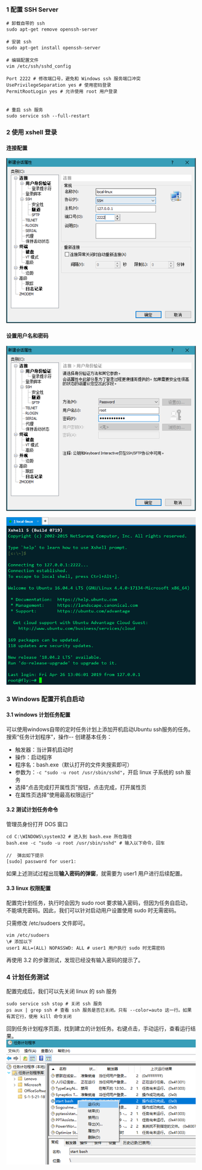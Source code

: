 ### 1 配置 SSH Server
```
# 卸载自带的 ssh
sudo apt-get remove openssh-server

# 安装 ssh
sudo apt-get install openssh-server

# 编辑配置文件
vim /etc/ssh/sshd_config

Port 2222 # 修改端口号，避免和 Windows ssh 服务端口冲突
UsePrivilegeSeparation yes # 使用密码登录
PermitRootLogin yes # 允许使用 root 用户登录


# 重启 ssh 服务
sudo service ssh --full-restart
```

### 2 使用 xshell 登录
#### 连接配置
![](_v_images/20190426130503224_23247.png)

#### 设置用户名和密码
![设置用户名和密码](_v_images/20190426130420522_13093.png)

![成功登录](_v_images/20190426130654198_22013.png)

### 3 Windows 配置开机自启动
#### 3.1 windows 计划任务配置
可以使用windows自带的定时任务计划上添加开机启动Ubuntu ssh服务的任务。
搜索“任务计划程序”，操作-- 创建基本任务：
- 触发器：当计算机启动时
- 操作：启动程序
- 程序名：bash.exe（默认打开的文件夹搜索即可）
- 参数为：```-c "sudo -u root /usr/sbin/sshd"```，开启 linux 子系统的 ssh 服务
- 选择“点击完成打开属性页”按钮，点击完成，打开属性页
- 在属性页选择“使用最高权限运行”

#### 3.2 测试计划任务命令
管理员身份打开 DOS 窗口
```
cd C:\WINDOWS\system32 # 进入到 bash.exe 所在路径
bash.exe -c "sudo -u root /usr/sbin/sshd" # 输入以下命令，回车

//  弹出如下提示
[sudo] password for user1: 
```
如果上述测试过程出现**输入密码的弹窗**，就需要为 user1 用户进行后续配置。

#### 3.3 linux 权限配置
配置完计划任务，执行时会因为 sudo root 要求输入密码，但因为任务自启动，不能填充密码。因此，我们可以针对启动用户设置使用 sudo 时无需密码。

只需修改 /etc/sudoers 文件即可。
```
vim /etc/sudoers
\# 添加以下
user1 ALL=(ALL) NOPASSWD: ALL # user1 用户执行 sudo 时无需密码
```

再使用 3.2 的步骤测试，发现已经没有输入密码的提示了。

### 4 计划任务测试
配置完成后，我们可以先关闭 linux 的 ssh 服务
```
sudo service ssh stop # 关闭 ssh 服务
ps aux | grep ssh # 查看 ssh 服务是否已关闭。只有 --color=auto 这一行。如果有其它行，使用 kill 命令关闭
```

回到任务计划程序页面，找到建立的计划任务。右键点击，手动运行，查看运行结果。
![任务计划程序列表](_v_images/20190426133815784_23574.png)
